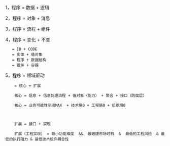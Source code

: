 1，程序 = 数据 + 逻辑

2，程序 = 对象 + 消息

3，程序 = 流程 + 组件

4，程序 = 变化 + 不变

       = ID + CODE 
       = 实体 + 值对象
       = 程序 + 数据结构
       = 组件 + 容器 

        


5，程序 = 领域驱动
        
        = 核心 + 扩展

        核心 = 信息 + 信息处理流程 + 值对象（能力） + 聚合 + 接口（防腐层）

        核心 = 业务可能性空间MAX  + 技术熵0 + 工程熵0 + 组织熵0  



        扩展 = 接口 + 实现  

        扩展（工程实现） = 最小功能难度  &&  最敏捷市场时机  &  最低的工程风险  & 最低的执行阻力 & 最低技术组件耦合性






        
        
        


